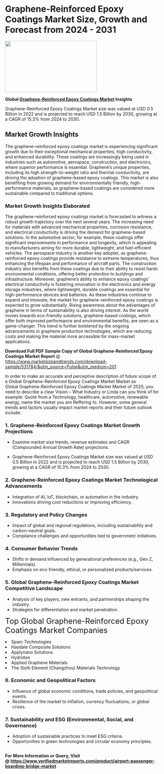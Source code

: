 <H1>Graphene-Reinforced Epoxy Coatings Market Size, Growth and Forecast from 2024 - 2031</H1><img class="aligncenter size-medium wp-image-584254" src="https://thirdeyenews.in/wp-content/uploads/2024/09/Global-Market-Research-300x168.jpeg" alt="" width="300" height="168" /><p><strong>Global&nbsp;<a href="https://www.marketsizeandtrends.com/download-sample/531784/&amp;utm_source=Pulse&amp;utm_medium=201">Graphene-Reinforced Epoxy Coatings Market</a> Insights</strong></p><p>Graphene-Reinforced Epoxy Coatings Market size was valued at USD 0.5 Billion in 2022 and is projected to reach USD 1.5 Billion by 2030, growing at a CAGR of 15.3% from 2024 to 2030.</p><p><h2>Market Growth Insights</h2> The graphene-reinforced epoxy coatings market is experiencing significant growth due to their exceptional mechanical properties, high conductivity, and enhanced durability. These coatings are increasingly being used in industries such as automotive, aerospace, construction, and electronics, where superior performance is essential. Graphene’s unique properties, including its high strength-to-weight ratio and thermal conductivity, are driving the adoption of graphene-based epoxy coatings. This market is also benefiting from growing demand for environmentally friendly, high-performance materials, as graphene-based coatings are considered more sustainable compared to traditional options. <h3>Market Growth Insights Elaborated</h3> The graphene-reinforced epoxy coatings market is forecasted to witness a robust growth trajectory over the next several years. The increasing need for materials with advanced mechanical properties, corrosion resistance, and electrical conductivity is driving the demand for graphene-based solutions. In the automotive sector, for example, these coatings offer significant improvements in performance and longevity, which is appealing to manufacturers aiming for more durable, lightweight, and fuel-efficient vehicles. The aerospace industry is another key adopter, as graphene-reinforced epoxy coatings provide resistance to extreme temperatures, thus enhancing the lifespan and performance of aircraft parts. The construction industry also benefits from these coatings due to their ability to resist harsh environmental conditions, offering better protection to buildings and infrastructure. Moreover, graphene’s ability to enhance epoxy coatings' electrical conductivity is fostering innovation in the electronics and energy storage industries, where lightweight, durable coatings are essential for high-performance devices and batteries. As these industries continue to expand and innovate, the market for graphene-reinforced epoxy coatings is expected to grow substantially. Rising awareness about the advantages of graphene in terms of sustainability is also driving interest. As the world moves towards eco-friendly solutions, graphene-based coatings, which offer both improved performance and environmental benefits, are seen as a game-changer. This trend is further bolstered by the ongoing advancements in graphene production technologies, which are reducing costs and making the material more accessible for mass-market applications. </p><p><span class=""><strong>Download Full PDF Sample Copy of Global Graphene-Reinforced Epoxy Coatings Market Report</strong> @ <a href="https://www.marketsizeandtrends.com/download-sample/531784/&amp;utm_source=Pulse&amp;utm_medium=201" target="_blank">https://www.marketsizeandtrends.com/download-sample/531784/&amp;utm_source=Pulse&amp;utm_medium=201</a></span></p><p>In order to make an accurate and perceptive description of future scope of a Global&nbsp;Graphene-Reinforced Epoxy Coatings Market Market as Global&nbsp;Graphene-Reinforced Epoxy Coatings Market Market of 2025, you need to describe a clear Vision &ndash; What Industry or Linda can you think of for example: Quote from a Technology, healthcare, automotive, renewable energy, name the market you are Reffering to. However, some general trends and factors usually impact market reports and their future outlook include:</p><h3>1.&nbsp;<strong>Graphene-Reinforced Epoxy Coatings Market Growth Projections</strong></h3><ul><li>Examine market size trends, revenue estimates and CAGR (Compounded Annual Growth Rate) projections.</li><li><p>Graphene-Reinforced Epoxy Coatings Market size was valued at USD 0.5 Billion in 2022 and is projected to reach USD 1.5 Billion by 2030, growing at a CAGR of 15.3% from 2024 to 2030.</p></li></ul><h3>2.&nbsp;<strong>Graphene-Reinforced Epoxy Coatings Market Technological Advancements</strong></h3><ul><li>Integration of AI, IoT, blockchain, or automation in the industry.</li><li>Innovations driving cost reductions or improving efficiency.</li></ul><h3>3.&nbsp;<strong>Regulatory and Policy Changes</strong></h3><ul><li>Impact of global and regional regulations, including sustainability and carbon-neutral goals.</li><li>Compliance challenges and opportunities tied to government initiatives.</li></ul><h3>4.&nbsp;<strong>Consumer Behavior Trends</strong></h3><ul><li>Shifts in demand influenced by generational preferences (e.g., Gen Z, Millennials).</li><li>Emphasis on eco-friendly, ethical, or personalized products/services.</li></ul><h3>5.&nbsp;<strong>Global Graphene-Reinforced Epoxy Coatings Market Competitive Landscape</strong></h3><ul><li>Analysis of key players, new entrants, and partnerships shaping the industry.</li><li>Strategies for differentiation and market penetration.</li></ul><p data-pm-slice="1 1 []"><span style="color: inherit; font-family: inherit; font-size: 25px;">Top Global Graphene-Reinforced Epoxy Coatings Market Companies</span></p><div class="" data-test-id=""><p><li>Sparc Technologies</li><li> Haydale Composite Solutions</li><li> Applynano Solutions</li><li> Hydroton</li><li> Applied Graphene Materials</li><li> The Sixth Element (Changzhou) Materials Technology</li></p></div><h3>6.&nbsp;<strong>Economic and Geopolitical Factors</strong></h3><ul><li>Influence of global economic conditions, trade policies, and geopolitical events.</li><li>Resilience of the market to inflation, currency fluctuations, or global crises.</li></ul><h3>7.&nbsp;<strong>Sustainability and ESG (Environmental, Social, and Governance)</strong></h3><ul><li>Adoption of sustainable practices to meet ESG criteria.</li><li>Opportunities in green technologies and circular economy principles.</li></ul><h2><strong style="font-size: 14px;">For More Information or Query, Visit @&nbsp;</strong><a style="background-color: #ffffff; font-size: 14px;" href="https://www.marketsizeandtrends.com/report/graphene-reinforced-epoxy-coatings-market/" target="_blank">https://www.verifiedmarketreports.com/product/airport-passenger-boarding-bridge-market</a></h2>
